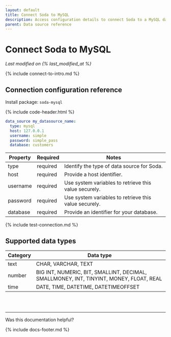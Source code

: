 ```yaml
---
layout: default
title: Connect Soda to MySQL
description: Access configuration details to connect Soda to a MySQL data source.
parent: Data source reference
---
```


# Connect Soda to MySQL
*Last modified on {% last_modified_at %}*

{% include connect-to-intro.md %}

## Connection configuration reference

Install package: `soda-mysql`

{% include code-header.html %}
```yaml
data_source my_datasource_name:
  type: mysql
  host: 127.0.0.1
  username: simple
  password: simple_pass
  database: customers
```

| Property | Required | Notes                                                      |
| -------- | -------- | ---------------------------------------------------------- |
| type     | required | Identify the type of data source for Soda.                 |
| host     | required | Provide a host identifier.                                 |
| username | required | Use system variables to retrieve this value securely.      |
| password | required | Use system variables to retrieve this value securely.      |
| database | required | Provide an identifier for your database.                   |


{% include test-connection.md %}

## Supported data types

| Category | Data type  |
| -------- | ---------- |
| text     | CHAR, VARCHAR, TEXT  |
| number   | BIG INT, NUMERIC, BIT, SMALLINT, DECIMAL, SMALLMONEY, INT, TINYINT, MONEY, FLOAT, REAL  |
| time     | DATE, TIME, DATETIME, DATETIMEOFFSET |



<br />
<br />

---

Was this documentation helpful?

<!-- LikeBtn.com BEGIN -->
<span class="likebtn-wrapper" data-theme="tick" data-i18n_like="Yes" data-ef_voting="grow" data-show_dislike_label="true" data-counter_zero_show="true" data-i18n_dislike="No"></span>
<script>(function(d,e,s){if(d.getElementById("likebtn_wjs"))return;a=d.createElement(e);m=d.getElementsByTagName(e)[0];a.async=1;a.id="likebtn_wjs";a.src=s;m.parentNode.insertBefore(a, m)})(document,"script","//w.likebtn.com/js/w/widget.js");</script>
<!-- LikeBtn.com END -->

{% include docs-footer.md %}